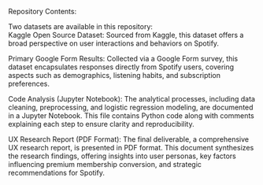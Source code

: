 Repository Contents:  


Two datasets are available in this repository:  
Kaggle Open Source Dataset: Sourced from Kaggle, this dataset offers a broad perspective on user interactions and behaviors on Spotify.  

Primary Google Form Results: Collected via a Google Form survey, this dataset encapsulates responses directly from Spotify users, covering aspects such as demographics, listening habits, and subscription preferences.  

Code Analysis (Jupyter Notebook): The analytical processes, including data cleaning, preprocessing, and logistic regression modeling, are documented in a Jupyter Notebook. This file contains Python code along with comments explaining each step to ensure clarity and reproducibility.  


UX Research Report (PDF Format): The final deliverable, a comprehensive UX research report, is presented in PDF format. This document synthesizes the research findings, offering insights into user personas, key factors influencing premium membership conversion, and strategic recommendations for Spotify.
